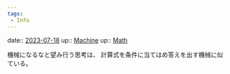 ```yaml
---
tags:
 - Info
---
```


date:: [2023-07-18](/Daily_Note/2023-07-18.md)
up:: [Machine](../Bar/Novel/Topics/Machine.md)
up:: [Math](Bar/Novel/Topics/Math.md)

機械になるなと望み行う思考は、
計算式を条件に当てはめ答えを出す機械に似ている。
